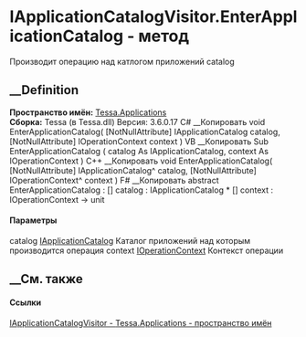 # IApplicationCatalogVisitor.EnterApplicationCatalog - метод
Производит операцию над катлогом приложений catalog
##  __Definition
 **Пространство имён:** [Tessa.Applications](N_Tessa_Applications.htm)  
 **Сборка:** Tessa (в Tessa.dll) Версия: 3.6.0.17
C# __Копировать
     void EnterApplicationCatalog(
    	[NotNullAttribute] IApplicationCatalog catalog,
    	[NotNullAttribute] IOperationContext context
    )
VB __Копировать
     Sub EnterApplicationCatalog ( 
    	<NotNullAttribute> catalog As IApplicationCatalog,
    	<NotNullAttribute> context As IOperationContext
    )
C++ __Копировать
     void EnterApplicationCatalog(
    	[NotNullAttribute] IApplicationCatalog^ catalog, 
    	[NotNullAttribute] IOperationContext^ context
    )
F# __Копировать
     abstract EnterApplicationCatalog : 
            [<NotNullAttribute>] catalog : IApplicationCatalog * 
            [<NotNullAttribute>] context : IOperationContext -> unit 
#### Параметры
catalog [IApplicationCatalog](T_Tessa_Applications_IApplicationCatalog.htm)
     Каталог приложений над которым производится операция 
context
[IOperationContext](T_Tessa_Applications_Containers_IOperationContext.htm)
     Контекст операции 
## __См. также
#### Ссылки
[IApplicationCatalogVisitor -
](T_Tessa_Applications_IApplicationCatalogVisitor.htm)
[Tessa.Applications - пространство имён](N_Tessa_Applications.htm)
